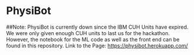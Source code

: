 # PhysiBot

##Note:
PhysiBot is currently down since the IBM CUH Units have expired. We were only given enough CUH units to last us for the hackathon.
However, the notebook for the ML code as well as the front end can be found in this repository.
Link to the Page: https://physibot.herokuapp.com/

